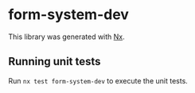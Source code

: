 # form-system-dev

This library was generated with [Nx](https://nx.dev).

## Running unit tests

Run `nx test form-system-dev` to execute the unit tests.
